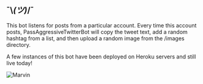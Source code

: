 ## ¯\\_(ツ)_/¯
This bot listens for posts from a particular account. Every time this account posts,
PassAggressiveTwitterBot will copy the tweet text, add a random hashtag from a list,
and then upload a random image from the /images directory.

A few instances of this bot have been deployed on Heroku servers and still live today!


![Marvin](https://i.gifer.com/DjuS.gif)
